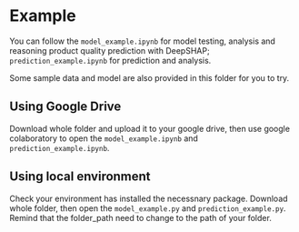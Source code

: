 # Example
You can follow the `model_example.ipynb` for model testing, analysis and reasoning product quality prediction with DeepSHAP; `prediction_example.ipynb` for prediction and analysis.

Some sample data and model are also provided in this folder for you to try.

## Using Google Drive
Download whole folder and upload it to your google drive, then use google colaboratory to open the `model_example.ipynb` and `prediction_example.ipynb`.

## Using local environment
Check your environment has installed the necessnary package. Download whole folder, then open the `model_example.py` and `prediction_example.py`. Remind that the folder_path need to change to the path of your folder.
